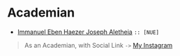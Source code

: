 # Academian

- [Immanuel Eben Haezer Joseph Aletheia](https://github.com/EintsWaveX) `:: [NUE]`

> As an Academian, with Social Link `->` [My Instagram](https://www.instagram.com/eintswavex)
